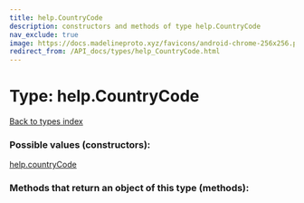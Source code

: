 ```yaml
---
title: help.CountryCode
description: constructors and methods of type help.CountryCode
nav_exclude: true
image: https://docs.madelineproto.xyz/favicons/android-chrome-256x256.png
redirect_from: /API_docs/types/help_CountryCode.html
---
```

# Type: help.CountryCode
[Back to types index](index.html)



### Possible values (constructors):

[help.countryCode](/API_docs/constructors/help.countryCode.html)  



### Methods that return an object of this type (methods):



